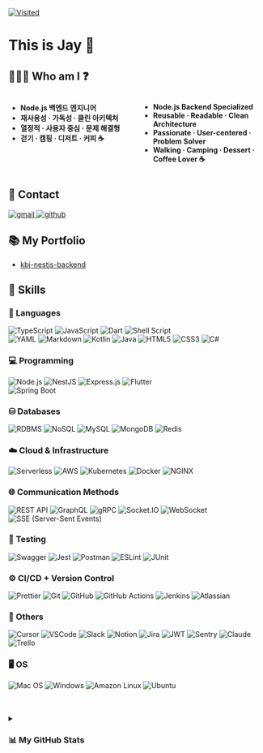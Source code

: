 [![Visited](https://myhits.vercel.app/api/hit/https%3A%2F%2Fmyhits.vercel.app?color=blue&label=Visited&size=small)](https://myhits.vercel.app)

# This is Jay 👋  


## 🧑🏻‍💻 Who am I ❓

<div style="display: flex; justify-content: space-between;">
  <div style="width: 48%;">
    <ul>
      <li><strong>Node.js 백엔드 엔지니어</strong></li>
      <li><strong>재사용성 · 가독성 · 클린 아키텍처</strong></li>
      <li><strong>열정적 · 사용자 중심 · 문제 해결형</strong></li>
      <li><strong>걷기 · 캠핑 · 디저트 · 커피 ☕</strong></li>
    </ul>
  </div>

  <div style="width: 48%;">
    <ul>
      <li><strong>Node.js Backend Specialized</strong></li>
      <li><strong>Reusable · Readable · Clean Architecture</strong></li>
      <li><strong>Passionate · User-centered · Problem Solver</strong></li>
      <li><strong>Walking · Camping · Dessert · Coffee Lover ☕</strong></li>
    </ul>
  </div>
</div>


## 💌 Contact
<p align="left">
  <a href="mailto:jay.bjkim0109@gmail.com" target="_blank">
    <img src="https://img.shields.io/badge/Gmail-D14836?style=for-the-badge&logo=gmail&logoColor=white" alt="gmail"/>
  </a>
  <a href="https://github.com/kbj0109" target="_blank">
    <img src="https://img.shields.io/badge/GitHub-181717?style=for-the-badge&logo=github&logoColor=white" alt="github"/>
  </a>
</p>



## 📚 My Portfolio
- [kbj-nestjs-backend](https://github.com/kbj0109/kbj-nestjs-backend)


## 💪 Skills

### 🤖 Languages
![TypeScript](https://img.shields.io/badge/-TypeScript-3178C6?logo=typescript&logoColor=fff&style=for-the-badge)
![JavaScript](https://img.shields.io/badge/-JavaScript-F7DF1E?logo=javascript&logoColor=000&style=for-the-badge)
![Dart](https://img.shields.io/badge/-Dart-0175C2?logo=dart&logoColor=fff&style=for-the-badge)
![Shell Script](https://img.shields.io/badge/-Shell_Script-121011?logo=gnu-bash&logoColor=fff&style=for-the-badge)  
![YAML](https://img.shields.io/badge/-YAML-CB171E?logo=yaml&logoColor=fff&style=for-the-badge)
![Markdown](https://img.shields.io/badge/-Markdown-000000?logo=markdown&logoColor=fff&style=for-the-badge)
![Kotlin](https://img.shields.io/badge/-Kotlin-7F52FF?logo=kotlin&logoColor=fff&style=for-the-badge)
![Java](https://img.shields.io/badge/-Java-007396?logo=java&logoColor=fff&style=for-the-badge)
![HTML5](https://img.shields.io/badge/-HTML5-E34F26?logo=html5&logoColor=fff&style=for-the-badge)
![CSS3](https://img.shields.io/badge/-CSS3-1572B6?logo=css3&logoColor=fff&style=for-the-badge)
![C#](https://img.shields.io/badge/-C%23-239120?logo=csharp&logoColor=fff&style=for-the-badge)


### 💻 Programming
![Node.js](https://img.shields.io/badge/-Node.js-339933?logo=node.js&logoColor=fff&style=for-the-badge)
![NestJS](https://img.shields.io/badge/-NestJS-E0234E?logo=nestjs&logoColor=fff&style=for-the-badge)
![Express.js](https://img.shields.io/badge/-Express.js-000000?logo=express&logoColor=fff&style=for-the-badge)
![Flutter](https://img.shields.io/badge/-Flutter-02569B?logo=flutter&logoColor=fff&style=for-the-badge)  
![Spring Boot](https://img.shields.io/badge/-Spring%20Boot-6DB33F?logo=springboot&logoColor=fff&style=for-the-badge)


### ⛁ Databases
![RDBMS](https://img.shields.io/badge/-RDBMS-4479A1?logo=rdbms&logoColor=fff&style=for-the-badge)
![NoSQL](https://img.shields.io/badge/-NoSQL-47A248?logo=nosql&logoColor=fff&style=for-the-badge)
![MySQL](https://img.shields.io/badge/-MySQL-4479A1?logo=mysql&logoColor=fff&style=for-the-badge)
![MongoDB](https://img.shields.io/badge/-MongoDB-47A248?logo=mongodb&logoColor=fff&style=for-the-badge)
![Redis](https://img.shields.io/badge/-Redis-DC382D?logo=redis&logoColor=fff&style=for-the-badge)


### ☁️ Cloud & Infrastructure
![Serverless](https://img.shields.io/badge/-Serverless-FD5750?logo=serverless&logoColor=fff&style=for-the-badge)
![AWS](https://img.shields.io/badge/AWS-%23FF9900?logo=amazon-aws&logoColor=white&style=for-the-badge)
![Kubernetes](https://img.shields.io/badge/-Kubernetes-326CE5?logo=kubernetes&logoColor=fff&style=for-the-badge)
![Docker](https://img.shields.io/badge/-Docker-2496ED?logo=docker&logoColor=fff&style=for-the-badge)
![NGINX](https://img.shields.io/badge/-NGINX-009639?logo=nginx&logoColor=fff&style=for-the-badge)


### 🌐 Communication Methods
![REST API](https://img.shields.io/badge/REST%20API-005571?logo=fastapi&logoColor=fff&style=for-the-badge)
![GraphQL](https://img.shields.io/badge/GraphQL-E10098?logo=graphql&logoColor=fff&style=for-the-badge)
![gRPC](https://img.shields.io/badge/gRPC-4285F4?logo=google&logoColor=fff&style=for-the-badge)
![Socket.IO](https://img.shields.io/badge/Socket.IO-444444?logo=socketdotio&logoColor=fff&style=for-the-badge)
![WebSocket](https://img.shields.io/badge/WebSocket-0078D7?logo=websocket&logoColor=fff&style=for-the-badge)
![SSE (Server-Sent Events)](https://img.shields.io/badge/SSE%20(Server--Sent%20Events)-FF6B6B?logo=signal&logoColor=fff&style=for-the-badge)


### 🧪 Testing
![Swagger](https://img.shields.io/badge/-Swagger-85EA2D?logo=swagger&logoColor=000&style=for-the-badge)
![Jest](https://img.shields.io/badge/-Jest-C21325?logo=jest&logoColor=fff&style=for-the-badge)
![Postman](https://img.shields.io/badge/-Postman-FF6C37?logo=postman&logoColor=fff&style=for-the-badge)
![ESLint](https://img.shields.io/badge/-ESLint-4B32C3?logo=eslint&logoColor=fff&style=for-the-badge)
![JUnit](https://img.shields.io/badge/-JUnit-25A162?logo=junit5&logoColor=fff&style=for-the-badge)


### ⚙️ CI/CD + Version Control
![Prettier](https://img.shields.io/badge/-Prettier-F7B93E?logo=prettier&logoColor=000&style=for-the-badge)
![Git](https://img.shields.io/badge/-Git-F05032?logo=git&logoColor=fff&style=for-the-badge)
![GitHub](https://img.shields.io/badge/-GitHub-181717?logo=github&logoColor=fff&style=for-the-badge)
![GitHub Actions](https://img.shields.io/badge/-GitHub%20Actions-2088FF?logo=github-actions&logoColor=fff&style=for-the-badge)
![Jenkins](https://img.shields.io/badge/-Jenkins-1F3B73?logo=jenkins&logoColor=ffffff&style=for-the-badge)
![Atlassian](https://img.shields.io/badge/-Atlassian-0052CC?logo=atlassian&logoColor=fff&style=for-the-badge)


### 🧰 Others
![Cursor](https://img.shields.io/badge/-Cursor-000000?logo=cursor&logoColor=fff&style=for-the-badge)
![VSCode](https://img.shields.io/badge/-VSCode-007ACC?logo=visual-studio-code&logoColor=fff&style=for-the-badge)
![Slack](https://img.shields.io/badge/-Slack-4A154B?logo=slack&logoColor=fff&style=for-the-badge)
![Notion](https://img.shields.io/badge/-Notion-ffffff?logo=notion&logoColor=000000&style=for-the-badge&labelColor=ffffff&color=ffffff&border=000000)
![Jira](https://img.shields.io/badge/-Jira-0052CC?logo=jira&logoColor=fff&style=for-the-badge)
![JWT](https://img.shields.io/badge/-JWT-6b4eff?logo=jsonwebtokens&logoColor=ffffff&style=for-the-badge)
![Sentry](https://img.shields.io/badge/-Sentry-362D59?logo=sentry&logoColor=fff&style=for-the-badge)
![Claude](https://img.shields.io/badge/-Claude-ffffff?logo=anthropic&logoColor=ff6b00&style=for-the-badge)
![Trello](https://img.shields.io/badge/-Trello-0052CC?logo=trello&logoColor=fff&style=for-the-badge)


### 🖥️ OS
![Mac OS](https://img.shields.io/badge/-Mac%20OS-000000?logo=apple&logoColor=fff&style=for-the-badge)
![Windows](https://img.shields.io/badge/-Windows-0078D6?logo=windows&logoColor=fff&style=for-the-badge)
![Amazon Linux](https://img.shields.io/badge/-Amazon%20Linux-FF9900?logo=amazonaws&logoColor=fff&style=for-the-badge)
![Ubuntu](https://img.shields.io/badge/-Ubuntu-E95420?logo=ubuntu&logoColor=fff&style=for-the-badge)


<!-- ![Top Langs](https://github-readme-stats.vercel.app/api/top-langs/?username=kbj0109&layout=compact&size_weight=0.5&count_weight=0.5) -->

<!-- ![My stats](https://github-readme-stats.vercel.app/api?username=kbj0109&show_icons=true&theme=transparent&hide_rank=true) -->

<!-- ![WakaTime Stats](https://github-readme-stats.vercel.app/api/wakatime?username=kbj0109&layout=compact&theme=transparent) -->

<br />
<br>

<details>
    <summary><h3>📊 My GitHub Stats</h3></summary>

  <div style="display: flex; gap: 10px;">
    <img src="https://github-readme-stats.vercel.app/api?username=kbj0109&show_icons=true&theme=transparent&hide_rank=true" height="165"/>
    <img src="https://github-readme-stats.vercel.app/api/top-langs/?username=kbj0109&layout=compact&theme=transparent&size_weight=0.5&count_weight=0.5" height="165"/>
  </div>
</details>
